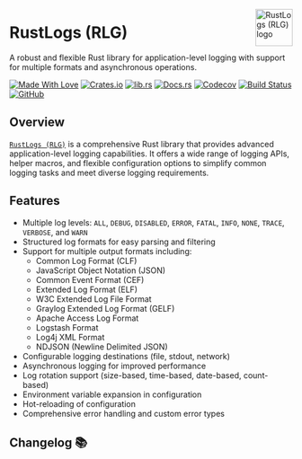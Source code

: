 <!-- markdownlint-disable MD033 MD041 -->

<img src="https://kura.pro/rlg/images/logos/rlg.svg"
alt="RustLogs (RLG) logo" height="66" align="right" />

<!-- markdownlint-enable MD033 MD041 -->

# RustLogs (RLG)

A robust and flexible Rust library for application-level logging with support for multiple formats and asynchronous operations.

[![Made With Love][made-with-rust]][00] [![Crates.io][crates-badge]][07] [![lib.rs][libs-badge]][03] [![Docs.rs][docs-badge]][08] [![Codecov][codecov-badge]][09] [![Build Status][build-badge]][10] [![GitHub][github-badge]][06]

## Overview

[`RustLogs (RLG)`][00] is a comprehensive Rust library that provides advanced application-level logging capabilities. It offers a wide range of logging APIs, helper macros, and flexible configuration options to simplify common logging tasks and meet diverse logging requirements.

## Features

- Multiple log levels: `ALL`, `DEBUG`, `DISABLED`, `ERROR`, `FATAL`, `INFO`, `NONE`, `TRACE`, `VERBOSE`, and `WARN`
- Structured log formats for easy parsing and filtering
- Support for multiple output formats including:
  - Common Log Format (CLF)
  - JavaScript Object Notation (JSON)
  - Common Event Format (CEF)
  - Extended Log Format (ELF)
  - W3C Extended Log File Format
  - Graylog Extended Log Format (GELF)
  - Apache Access Log Format
  - Logstash Format
  - Log4j XML Format
  - NDJSON (Newline Delimited JSON)
- Configurable logging destinations (file, stdout, network)
- Asynchronous logging for improved performance
- Log rotation support (size-based, time-based, date-based, count-based)
- Environment variable expansion in configuration
- Hot-reloading of configuration
- Comprehensive error handling and custom error types

[00]: https://rustlogs.com
[03]: https://lib.rs/crates/rlg
[06]: https://github.com/sebastienrousseau/rlg
[07]: https://crates.io/crates/rlg
[08]: https://docs.rs/rlg
[09]: https://codecov.io/gh/sebastienrousseau/rlg
[10]: https://github.com/sebastienrousseau/rlg/actions

[build-badge]: https://img.shields.io/github/actions/workflow/status/sebastienrousseau/rlg/release.yml?branch=master&style=for-the-badge&logo=github "Build Status"
[codecov-badge]: https://img.shields.io/codecov/c/github/sebastienrousseau/rlg?style=for-the-badge&token=Q9KJ6XXL67&logo=codecov "Codecov"
[crates-badge]: https://img.shields.io/crates/v/rlg.svg?style=for-the-badge&color=fc8d62&logo=rust "Crates.io"
[libs-badge]: https://img.shields.io/badge/lib.rs-v0.0.6-orange.svg?style=for-the-badge "View on lib.rs"
[docs-badge]: https://img.shields.io/badge/docs.rs-rlg-66c2a5?style=for-the-badge&labelColor=555555&logo=docs.rs "Docs.rs"
[github-badge]: https://img.shields.io/badge/github-sebastienrousseau/rlg-8da0cb?style=for-the-badge&labelColor=555555&logo=github "GitHub"
[made-with-rust]: https://img.shields.io/badge/rust-f04041?style=for-the-badge&labelColor=c0282d&logo=rust 'Made With Rust'

## Changelog 📚
